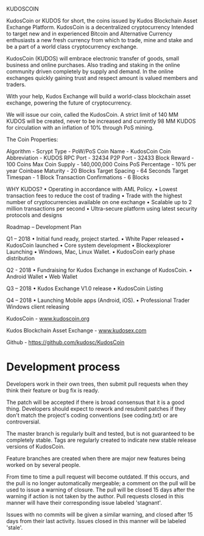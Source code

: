 
KUDOSCOIN

KudosCoin or KUDOS for short, the coins issued by Kudos Blockchain Asset Exchange Platform. KudosCoin is a decentralized cryptocurrency Intended to target new and in experienced Bitcoin and Alternative Currency enthusiasts a new fresh currency from which to trade, mine and stake and be a part of a world class cryptocurrency exchange.    

KudosCoin (KUDOS) will embrace electronic transfer of goods, small business and online purchases.  Also trading and staking in the online community driven completely by supply and demand. In the online exchanges quickly gaining trust and respect amount is valued members and traders.   

With your help, Kudos Exchange will build a world-class blockchain asset exchange, powering the future of cryptocurrency.

We will issue our coin, called the KudosCoin. A strict limit of 140 MM KUDOS will be created, never to be increased and currently 98 MM KUDOS for circulation with an inflation of 10% through PoS mining.


The Coin Properties:

Algorithm	                  -     Scrypt
Type	                      -     PoW/PoS
Coin Name	                  -     KudosCoin
Coin Abbreviation           -	    KUDOS
RPC Port	                  -     32434
P2P Port	                  -     32433
Block Reward	              -     100 Coins
Max Coin Supply             -	    140,000,000 Coins
PoS Percentage	            -     10% per year
Coinbase Maturity           -     20 Blocks
Target Spacing	            -     64 Seconds
Target Timespan             -     1 Block
Transaction Confirmations	  -     6 Blocks


WHY KUDOS?
•	Operating in accordance with AML Policy. 
•	Lowest transaction fees to reduce the cost of trading
•	Trade with the highest number of cryptocurrencies available on one exchange
•	Scalable up to 2 million transactions per second
•	Ultra-secure platform using latest security protocols and designs


Roadmap – Development Plan
	
Q1 – 2018	•	Initial fund ready, project started.
•	White Paper released
•	KudosCoin launched
•	Core system development
•	Blockexplorer Launching
•	Windows, Mac, Linux Wallet.
•	KudosCoin early phase distribution

Q2 - 2018	•	Fundraising for Kudos Exchange in exchange of KudosCoin.
•	Android Wallet
•	Web Wallet

Q3 – 2018	•	Kudos Exchange V1.0 release
•	KudosCoin Listing

Q4 – 2018	•	Launching Mobile apps (Android, iOS).
•	Professional Trader Windows client releasing

KudosCoin - www.kudoscoin.org

Kudos Blockchain Asset Exchange - www.kudosex.com

Github - https://github.com/kudosc/KudosCoin


Development process
===========================

Developers work in their own trees, then submit pull requests when
they think their feature or bug fix is ready.

The patch will be accepted if there is broad consensus that it is a
good thing.  Developers should expect to rework and resubmit patches
if they don't match the project's coding conventions (see coding.txt)
or are controversial.

The master branch is regularly built and tested, but is not guaranteed
to be completely stable. Tags are regularly created to indicate new
stable release versions of KudosCoin.

Feature branches are created when there are major new features being
worked on by several people.

From time to time a pull request will become outdated. If this occurs, and
the pull is no longer automatically mergeable; a comment on the pull will
be used to issue a warning of closure. The pull will be closed 15 days
after the warning if action is not taken by the author. Pull requests closed
in this manner will have their corresponding issue labeled 'stagnant'.

Issues with no commits will be given a similar warning, and closed after
15 days from their last activity. Issues closed in this manner will be 
labeled 'stale'.
